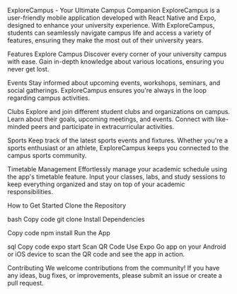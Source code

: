 ExploreCampus - Your Ultimate Campus Companion
ExploreCampus is a user-friendly mobile application developed with React Native and Expo, designed to enhance your university experience. With ExploreCampus, students can seamlessly navigate campus life and access a variety of features, ensuring they make the most out of their university years.

Features
Explore Campus
Discover every corner of your university campus with ease. Gain in-depth knowledge about various locations, ensuring you never get lost.

Events
Stay informed about upcoming events, workshops, seminars, and social gatherings. ExploreCampus ensures you're always in the loop regarding campus activities.

Clubs
Explore and join different student clubs and organizations on campus. Learn about their goals, upcoming meetings, and events. Connect with like-minded peers and participate in extracurricular activities.

Sports
Keep track of the latest sports events and fixtures. Whether you're a sports enthusiast or an athlete, ExploreCampus keeps you connected to the campus sports community.

Timetable Management
Effortlessly manage your academic schedule using the app's timetable feature. Input your classes, labs, and study sessions to keep everything organized and stay on top of your academic responsibilities.

How to Get Started
Clone the Repository

bash
Copy code
git clone <repository-url>
Install Dependencies

Copy code
npm install
Run the App

sql
Copy code
expo start
Scan QR Code
Use Expo Go app on your Android or iOS device to scan the QR code and see the app in action.

Contributing
We welcome contributions from the community! If you have any ideas, bug fixes, or improvements, please submit an issue or create a pull request.
